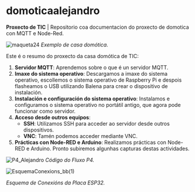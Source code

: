 # domoticaalejandro
**Proxecto de TIC** | Repositorio coa documentacion do proxecto de domotica con MQTT e Node-Red.

![maqueta24](https://github.com/alejandropzzz/domoticaalejandro/assets/171036163/618176ce-867a-405a-8bf1-384d0df87c3a)
_Exemplo de casa domótica._

Este é o resumo do proxecto da casa domótica de TIC:

1. **Servidor MQTT**: Aprendemos sobre o que é un servidor MQTT.
2. **Imaxe do sistema operativo**: Descargamos a imaxe do sistema operativo, escollemos o sistema operativo de Raspberry Pi e despois flasheamos o USB utilizando Balena para crear o dispositivo de instalación.
3. **Instalación e configuración do sistema operativo**: Instalamos e configuramos o sistema operativo no portátil antigo, que agora pode funcionar como servidor.
4. **Acceso desde outros equipos**:
    - **SSH**: Utilizamos SSH para acceder ao servidor desde outros dispositivos.
    - **VNC**: Tamén podemos acceder mediante VNC.
5. **Prácticas con Node-RED e Arduino**: Realizamos prácticas con Node-RED e Arduino. Pronto subiremos algunhas capturas destas actividades.


![P4_Alejandro](https://github.com/alejandropzzz/domoticaalejandro/assets/171036163/5fc90cc6-2316-4265-812b-069979c429ed)
_Código do Fluxo P4._

![EsquemaConexions_bb(1)](https://github.com/alejandropzzz/domoticaalejandro/assets/171036163/47e1e608-a300-48e0-a9cf-1d199e23a814)

_Esquema de Conexións da Placa ESP32._
